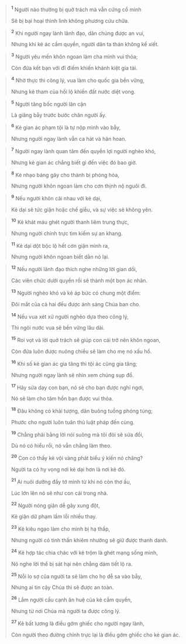 > <sup><b>1</b></sup> Người nào thường bị quở trách mà vẫn cứng cổ mình
> 
> Sẽ bị bại hoại thình lình không phương cứu chữa.
>


> <sup><b>2</b></sup> Khi người ngay lành lãnh đạo, dân chúng được an vui,
> 
> Nhưng khi kẻ ác cầm quyền, người dân ta thán không kể xiết.
>


> <sup><b>3</b></sup> Người yêu mến khôn ngoan làm cha mình vui thỏa;
> 
> Còn đứa kết bạn với đĩ điếm khiến khánh kiệt gia tài.
>


> <sup><b>4</b></sup> Nhờ thực thi công lý, vua làm cho quốc gia bền vững,
> 
> Nhưng kẻ tham của hối lộ khiến đất nước diệt vong.
>


> <sup><b>5</b></sup> Người tâng bốc người lân cận
> 
> Là giăng bẫy trước bước chân người ấy.
>


> <sup><b>6</b></sup> Kẻ gian ác phạm tội là tự nộp mình vào bẫy,
> 
> Nhưng người ngay lành vẫn ca hát và hân hoan.
>


> <sup><b>7</b></sup> Người ngay lành quan tâm đến quyền lợi người nghèo khó,
> 
> Nhưng kẻ gian ác chẳng biết gì đến việc đó bao giờ.
>


> <sup><b>8</b></sup> Kẻ nhạo báng gây cho thành bị phóng hỏa,
> 
> Nhưng người khôn ngoan làm cho cơn thịnh nộ nguôi đi.
>


> <sup><b>9</b></sup> Nếu người khôn cãi nhau với kẻ dại,
> 
> Kẻ dại sẽ tức giận hoặc chế giễu, và sự việc sẽ không yên.
>


> <sup><b>10</b></sup> Kẻ khát máu ghét người thanh liêm trung thực,
> 
> Nhưng người chính trực tìm kiếm sự an khang.
>


> <sup><b>11</b></sup> Kẻ dại dột bộc lộ hết cơn giận mình ra,
> 
> Nhưng người khôn ngoan biết dằn nó lại.
>


> <sup><b>12</b></sup> Nếu người lãnh đạo thích nghe những lời gian dối,
> 
> Các viên chức dưới quyền rồi sẽ thành một bọn ác nhân.
> 
> <sup><b>13</b></sup> Người nghèo khó và kẻ áp bức có chung một điểm:
> 
> Ðôi mắt của cả hai đều được ánh sáng Chúa ban cho.
> 
> <sup><b>14</b></sup> Nếu vua xét xử người nghèo dựa theo công lý,
> 
> Thì ngôi nước vua sẽ bền vững lâu dài.
> 
> <sup><b>15</b></sup> Roi vọt và lời quở trách sẽ giúp con cái trở nên khôn ngoan,
> 
> Còn đứa luôn được nuông chiều sẽ làm cho mẹ nó xấu hổ.
> 
> <sup><b>16</b></sup> Khi số kẻ gian ác gia tăng thì tội ác cũng gia tăng;
> 
> Nhưng người ngay lành sẽ nhìn xem chúng sụp đổ.
>


> <sup><b>17</b></sup> Hãy sửa dạy con bạn, nó sẽ cho bạn được nghỉ ngơi,
> 
> Nó sẽ làm cho tâm hồn bạn được vui thỏa.
>


> <sup><b>18</b></sup> Ðâu không có khải tượng, dân buông tuồng phóng túng;
> 
> Phước cho người luôn tuân thủ luật pháp đến cùng.
>


> <sup><b>19</b></sup> Chẳng phải bằng lời nói suông mà tôi đòi sẽ sửa đổi,
> 
> Dù nó có hiểu rồi, nó vẫn chẳng làm theo.
> 
> <sup><b>20</b></sup> Con có thấy kẻ vội vàng phát biểu ý kiến nó chăng?
> 
> Người ta có hy vọng nơi kẻ dại hơn là nơi kẻ đó.
> 
> <sup><b>21</b></sup> Ai nuôi dưỡng đầy tớ mình từ khi nó còn thơ ấu,
> 
> Lúc lớn lên nó sẽ như con cái trong nhà.
> 
> <sup><b>22</b></sup> Người nóng giận dễ gây xung đột,
> 
> Kẻ giận dữ phạm lầm lỗi nhiều thay.
> 
> <sup><b>23</b></sup> Kẻ kiêu ngạo làm cho mình bị hạ thấp,
> 
> Nhưng người có tinh thần khiêm nhường sẽ giữ được thanh danh.
> 
> <sup><b>24</b></sup> Kẻ hợp tác chia chác với kẻ trộm là ghét mạng sống mình,
> 
> Nó nghe lời thề bị sát hại nên chẳng dám tiết lộ ra.
> 
> <sup><b>25</b></sup> Nỗi lo sợ của người ta sẽ làm cho họ dễ sa vào bẫy,
> 
> Nhưng ai tin cậy Chúa thì sẽ được an toàn.
> 
> <sup><b>26</b></sup> Lắm người cầu cạnh ân huệ của kẻ cầm quyền,
> 
> Nhưng từ nơi Chúa mà người ta được công lý.
> 
> <sup><b>27</b></sup> Kẻ bất lương là điều gớm ghiếc cho người ngay lành,
> 
> Còn người theo đường chính trực lại là điều gớm ghiếc cho kẻ gian ác.
>